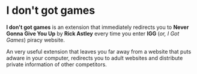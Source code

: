 # I don't got games
**I don't got games** is an extension that immediately redirects you to **Never Gonna Give You Up** by **Rick Astley** every time you enter **IGG** (*or, I Got Games*) piracy website.

An very useful extension that leaves you far away from a website that puts adware in your computer, redirects you to adult websites and distribute private information of other competitors.
